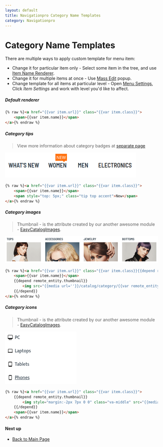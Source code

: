```yaml
---
layout: default
title: Navigationpro Category Name Templates
category: Navigationpro
---
```


# Category Name Templates

There are multiple ways to apply custom template for menu item:

 -  Change it for particular item only - Select some item in the tree, and use
    [Item Name Renderer](/m2/extensions/navigationpro/ui/menu-item-name-as-html/).
 -  Change it for multiple items at once - Use
    [Mass Edit](/m2/extensions/navigationpro/ui/menu-items-mass-edit/) popup.
 -  Change template for all items at particular level - Open
    [Menu Settings](/m2/extensions/navigationpro/backend/menu-settings/#item-settings),
    Click _Item Settings_ and work with level you'd like to affect.

##### Default renderer

```html
{% raw %}<a href="{{var item.url}}" class="{{var item.class}}">
    <span>{{var item.name}}</span>
</a>{% endraw %}
```

##### Category tips

> View more information about category badges at
> [separate page](/m2/extensions/navigationpro/use-cases/category-tips/)

![Category tips](/images/m2/navigationpro/use-cases/category-tip-new.png)

```html
{% raw %}<a href="{{var item.url}}" class="{{var item.class}}">
    <span>{{var item.name}}</span>
    <span style="top: 5px;" class="tip top accent">New</span>
</a>{% endraw %}
```

##### Category images

> Thumbnail - is the attribute created by our another awesome module -
> [EasyCatalogImages](/m2/extensions/easycatalogimages/).

![Category images](/images/m2/navigationpro/use-cases/category-thumbnails.png)

```html
{% raw %}<a href="{{var item.url}}" class="{{var item.class}}{{depend remote_entity.thumbnail}} navpro-a-with-thumbnail{{/depend}}">
    <span>{{var item.name}}</span>
    {{depend remote_entity.thumbnail}}
        <img src="{{media url=''}}/catalog/category/{{var remote_entity.thumbnail}}" />
    {{/depend}}
</a>{% endraw %}
```

##### Category icons

> Thumbnail - is the attribute created by our another awesome module -
> [EasyCatalogImages](/m2/extensions/easycatalogimages/).

![Category icons](/images/m2/navigationpro/use-cases/category-icons.png)

```html
{% raw %}<a href="{{var item.url}}" class="{{var item.class}}">
    {{depend remote_entity.thumbnail}}
        <img style="margin:-2px 7px 0 0" class="va-middle" src="{{media url=''}}/catalog/category/{{var remote_entity.thumbnail}}" />
    {{/depend}}
    <span>{{var item.name}}</span>
</a>{% endraw %}
```

#### Next up

 -  [Back to Main Page](/m2/extensions/navigationpro/)
